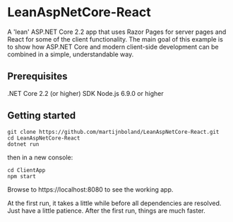 # LeanAspNetCore-React
A 'lean' ASP.NET Core 2.2 app that uses Razor Pages for server pages and React for some of the client functionality. The main goal of this example is to show how ASP.NET Core and modern client-side development can be combined in a simple, understandable way.

## Prerequisites
.NET Core 2.2 (or higher) SDK
Node.js 6.9.0 or higher

## Getting started
```
git clone https://github.com/martijnboland/LeanAspNetCore-React.git
cd LeanAspNetCore-React
dotnet run
```
then in a new console:
```
cd ClientApp
npm start
```

Browse to https://localhost:8080 to see the working app. 

At the first run, it takes a little while before all dependencies are resolved. Just have a little patience. After the first run, things are much faster.
